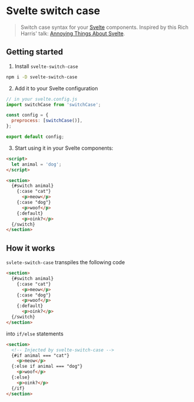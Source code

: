# Svelte switch case

> Switch case syntax for your [Svelte](https://svelte.dev/) components. Inspired by this Rich Harris' talk: [Annoying Things About Svelte](https://youtu.be/dB_YjuAMH3o).

## Getting started

1. Install `svelte-switch-case`

```bash
npm i -D svelte-switch-case
```

2. Add it to your Svelte configuration

```javascript
// in your svelte.config.js
import switchCase from 'switchCase';

const config = {
  preprocess: [switchCase()],
};

export default config;
```

3. Start using it in your Svelte components:

```html
<script>
  let animal = 'dog';
</script>

<section>
  {#switch animal}
    {:case "cat"}
      <p>meow</p>
    {:case "dog"}
      <p>woof</p>
    {:default}
      <p>oink?</p>
  {/switch}
</section>
```

## How it works

`svlete-switch-case` transpiles the following code

```html
<section>
  {#switch animal}
    {:case "cat"}
      <p>meow</p>
    {:case "dog"}
      <p>woof</p>
    {:default}
      <p>oink?</p>
  {/switch}
</section>
```

into `if/else` statements

```html
<section>
  <!-- Injected by svelte-switch-case -->
  {#if animal === "cat"}
    <p>meow</p>
  {:else if animal === "dog"}
    <p>woof</p>
  {:else}
    <p>oink?</p>
  {/if}
</section>
```
